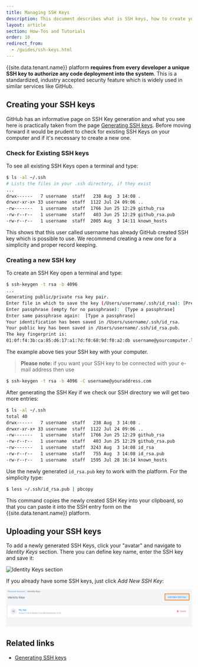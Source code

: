 ```yaml
---
title: Managing SSH Keys
description: This document describes what is SSH keys, how to create your SSH keys and how to manage them.
layout: article
section: How-Tos and Tutorials
order: 10
redirect_from:
  - /guides/ssh-keys.html
---
```


{{site.data.tenant.name}} platform **requires from every developer a unique SSH key to authorize any code deployment into the system**. This is a standardized, industry accepted security feature which is widely used in similar services like GitHub.

## Creating your SSH keys

GitHub has an informative page on SSH Key generation and what you see here is practically taken from the page [Generating SSH keys](https://help.github.com/articles/generating-ssh-keys/). Before moving forward it would be prudent to check for existing SSH Keys on your computer and if it's necessary to create a new one.

### Check for Existing SSH keys

To see all existing SSH Keys open a terminal and type:

```sh
$ ls -al ~/.ssh
# Lists the files in your .ssh directory, if they exist
...
drwx------   7 username  staff   238 Aug  3 14:08 .
drwxr-xr-x+ 33 username  staff  1122 Jul 24 09:06 ..
-rw-------   1 username  staff  1766 Jun 25 12:29 github_rsa
-rw-r--r--   1 username  staff   403 Jun 25 12:29 github_rsa.pub
-rw-r--r--   1 username  staff  2005 Aug  3 14:11 known_hosts
```

This shows that this user called username has already GitHub created SSH key which is possible to use. We recommend creating a new one for a simplicity and proper record keeping.

### Creating a new SSH key

To create an SSH Key open a terminal and type:

```sh
$ ssh-keygen -t rsa -b 4096
...
Generating public/private rsa key pair.
Enter file in which to save the key (/Users/username/.ssh/id_rsa): [Press enter]
Enter passphrase (empty for no passphrase):  [Type a passphrase]
Enter same passphrase again:  [Type a passphrase]
Your identification has been saved in /Users/username/.ssh/id_rsa.
Your public key has been saved in /Users/username/.ssh/id_rsa.pub.
The key fingerprint is:
01:0f:f4:3b:ca:85:d6:17:a1:7d:f0:68:9d:f0:a2:db username@yourcomputer.local
```

The example above ties your SSH key with your computer.

>**Please note:** if you want your SSH key to be connected with your e-mail address then use

```sh
$ ssh-keygen -t rsa -b 4096 -C username@youraddress.com
```

After generating the SSH Key if we check our SSH directory we will get two more entries:

```sh
$ ls -al ~/.ssh
total 40
drwx------   7 username  staff   238 Aug  3 14:08 .
drwxr-xr-x+ 33 username  staff  1122 Jul 24 09:06 ..
-rw-------   1 username  staff  1766 Jun 25 12:29 github_rsa
-rw-r--r--   1 username  staff   403 Jun 25 12:29 github_rsa.pub
-rw-------   1 username  staff  3243 Aug  3 14:08 id_rsa
-rw-r--r--   1 username  staff   755 Aug  3 14:08 id_rsa.pub
-rw-r--r--   1 username  staff  1595 Jul 28 16:14 known_hosts
```

Use the newly generated `id_rsa.pub` key to work with the platform. For the simplicity type:

```sh
$ less ~/.ssh/id_rsa.pub | pbcopy
```

This command copies the newly created SSH Key into your clipboard, so that you
can paste it into the SSH entry form on the {{site.data.tenant.name}} platform.

## Uploading your SSH keys

To add a newly generated SSH Keys, click your "avatar" and navigate to *Identity Keys* section. There you can define key name, enter the SSH key and save it:

![Identity Keys section](/assets/img/developer-guide/ssh-keys/SSH.gif)

If you already have some SSH keys, just click *Add New SSH Key*:

![Add New SSH Key](/assets/img/developer-guide/ssh-keys/SSH_1.png)

## Related links

- [Generating SSH keys](https://help.github.com/articles/generating-ssh-keys/)
